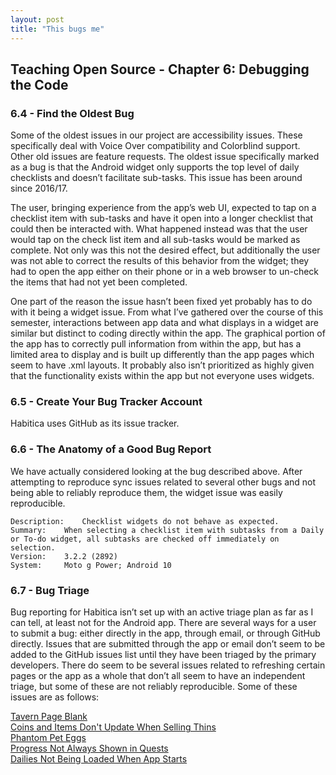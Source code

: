 ```yaml
---
layout: post
title: "This bugs me"
---
```


## Teaching Open Source - Chapter 6: Debugging the Code  

### 6.4 - Find the Oldest Bug

Some of the oldest issues in our project are accessibility issues. These specifically deal with Voice Over compatibility and Colorblind support. Other old issues are feature requests. The oldest issue specifically marked as a bug is that the Android widget only supports the top level of daily checklists and doesn’t facilitate sub-tasks. This issue has been around since 2016/17.  

The user, bringing experience from the app’s web UI, expected to tap on a checklist item with sub-tasks and have it open into a longer checklist that could then be interacted with. What happened instead was that the user would tap on the check list item and all sub-tasks would be marked as complete. Not only was this not the desired effect, but additionally the user was not able to correct the results of this behavior from the widget; they had to open the app either on their phone or in a web browser to un-check the items that had not yet been completed.  

One part of the reason the issue hasn’t been fixed yet probably has to do with it being a widget issue. From what I’ve gathered over the course of this semester, interactions between app data and what displays in a widget are similar but distinct to coding directly within the app. The graphical portion of the app has to correctly pull information from within the app, but has a limited area to display and is built up differently than the app pages which seem to have .xml layouts. It probably also isn’t prioritized as highly given that the functionality exists within the app but not everyone uses widgets.  


### 6.5 - Create Your Bug Tracker Account  

Habitica uses GitHub as its issue tracker.  


### 6.6 - The Anatomy of a Good Bug Report  

We have actually considered looking at the bug described above. After attempting to reproduce sync issues related to several other bugs and not being able to reliably reproduce them, the widget issue was easily reproducible.

```
Description:	Checklist widgets do not behave as expected.
Summary:	When selecting a checklist item with subtasks from a Daily or To-do widget, all subtasks are checked off immediately on selection. 
Version:	3.2.2 (2892)
System:		Moto g Power; Android 10
```


### 6.7 - Bug Triage  

Bug reporting for Habitica isn’t set up with an active triage plan as far as I can tell, at least not for the Android app. There are several ways for a user to submit a bug: either directly in the app, through email, or through GitHub directly. Issues that are submitted through the app or email don’t seem to be added to the GitHub issues list until they have been triaged by the primary developers. There do seem to be several issues related to refreshing certain pages or the app as a whole that don’t all seem to have an independent triage, but some of these are not reliably reproducible. Some of these issues are as follows:  

[Tavern Page Blank](https://github.com/HabitRPG/habitica-android/issues/1479)  
[Coins and Items Don't Update When Selling Thins](https://github.com/HabitRPG/habitica-android/issues/1466)  
[Phantom Pet Eggs](https://github.com/HabitRPG/habitica-android/issues/1460)  
[Progress Not Always Shown in Quests](https://github.com/HabitRPG/habitica-android/issues/1436)  
[Dailies Not Being Loaded When App Starts](https://github.com/HabitRPG/habitica-android/issues/1440)  
